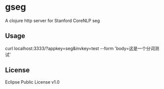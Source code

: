 gseg
====

A clojure http server for Stanford CoreNLP seg

## Usage
curl localhost:3333/?appkey=seg\&invkey=test --form 'body=这是一个分词测试'

License
--------

Eclipse Public License v1.0
